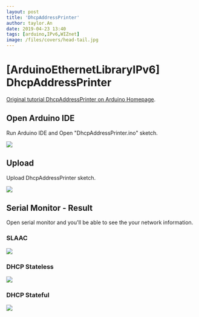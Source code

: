```yaml
---
layout: post
title: 'DhcpAddressPrinter'
author: taylor.An
date: 2019-04-23 13:40
tags: [arduino,IPv6,WIZnet]
image: /files/covers/head-tail.jpg
---
```


<a id="forkme" href="https://github.com/Wiznet/Ethernet/tree/IPv6"></a>

# [ArduinoEthernetLibraryIPv6] DhcpAddressPrinter

[Original tutorial DhcpAddressPrinter on Arduino Homepage](https://www.arduino.cc/en/Tutorial/DhcpAddressPrinter).

## Open Arduino IDE

Run Arduino IDE and Open "DhcpAddressPrinter.ino" sketch.

![](https://github.com/Wiznet/Ethernet/wiki/Jpg/IPv6/DhcpAddressPrinter/1-IDE-Open.JPG)

## Upload

Upload DhcpAddressPrinter sketch.

![](https://github.com/Wiznet/Ethernet/wiki/Jpg/IPv6/DhcpAddressPrinter/2-IDE-Upload.JPG)

## Serial Monitor - Result

Open serial monitor and you'll be able to see the your network information.

### SLAAC

![](https://github.com/Wiznet/Ethernet/wiki/Jpg/IPv6/DhcpAddressPrinter/3-Serial%20Monitor-SLAAC.JPG)

### DHCP Stateless

![](https://github.com/Wiznet/Ethernet/wiki/Jpg/IPv6/DhcpAddressPrinter/4-Serial%20Monitor-DHCP-SL.JPG)

### DHCP Stateful

![](https://github.com/Wiznet/Ethernet/wiki/Jpg/IPv6/DhcpAddressPrinter/5-Serial%20Monitor-DHCP-SF.JPG)

